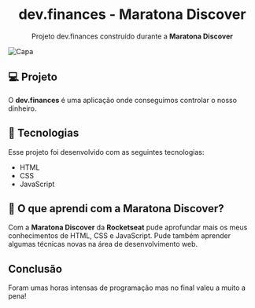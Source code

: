 <h1 align="center">dev.finances - Maratona Discover</h1>
<p align="center">Projeto dev.finances construído durante a <strong>Maratona Discover</strong></p>

![Capa](https://share.cyberland.fun/dev.finances.png)

## 💻 Projeto

O **dev.finances** é uma aplicação onde conseguimos controlar o nosso dinheiro.

## 🚀 Tecnologias

Esse projeto foi desenvolvido com as seguintes tecnologias:

- HTML
- CSS
- JavaScript

## 👦 O que aprendi com a Maratona Discover?

Com a **Maratona Discover** da **Rocketseat** pude aprofundar mais os meus conhecimentos de HTML, CSS e JavaScript.
Pude também aprender algumas técnicas novas na área de desenvolvimento web.

## Conclusão
Foram umas horas intensas de programação mas no final valeu a muito a pena!

